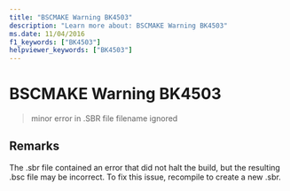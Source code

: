 ```yaml
---
title: "BSCMAKE Warning BK4503"
description: "Learn more about: BSCMAKE Warning BK4503"
ms.date: 11/04/2016
f1_keywords: ["BK4503"]
helpviewer_keywords: ["BK4503"]
---
```

# BSCMAKE Warning BK4503

> minor error in .SBR file filename ignored

## Remarks

The .sbr file contained an error that did not halt the build, but the resulting .bsc file may be incorrect. To fix this issue, recompile to create a new .sbr.
